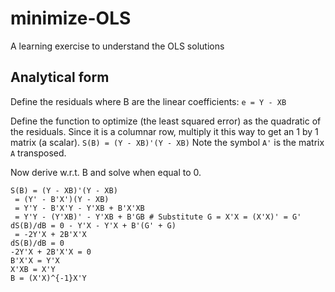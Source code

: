 # minimize-OLS
A learning exercise to understand the OLS solutions

## Analytical form

Define the residuals where B are the linear coefficients:
`e = Y - XB`

Define the function to optimize (the least squared error) as the quadratic of the residuals. Since it is a columnar row, multiply it this way to get an 1 by 1 matrix (a scalar).
`S(B) = (Y - XB)'(Y - XB)`
Note the symbol `A'` is the matrix `A` transposed.

Now derive w.r.t. B and solve when equal to 0.
```
S(B) = (Y - XB)'(Y - XB)
 = (Y' - B'X')(Y - XB)
 = Y'Y - B'X'Y - Y'XB + B'X'XB
 = Y'Y - (Y'XB)' - Y'XB + B'GB # Substitute G = X'X = (X'X)' = G'
dS(B)/dB = 0 - Y'X - Y'X + B'(G' + G)
 = -2Y'X + 2B'X'X
dS(B)/dB = 0
-2Y'X + 2B'X'X = 0
B'X'X = Y'X
X'XB = X'Y
B = (X'X)^{-1}X'Y
```
